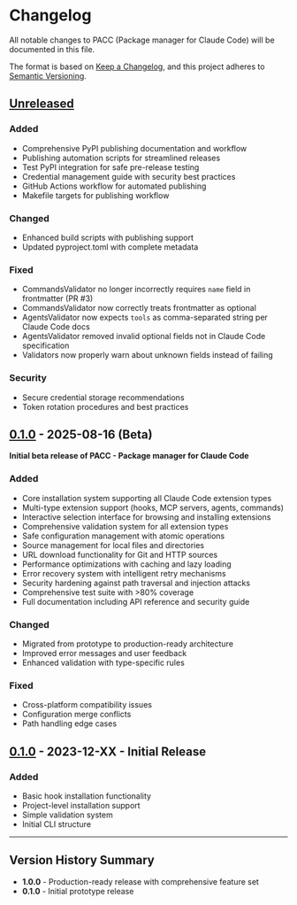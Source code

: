 # Changelog

All notable changes to PACC (Package manager for Claude Code) will be documented in this file.

The format is based on [Keep a Changelog](https://keepachangelog.com/en/1.0.0/),
and this project adheres to [Semantic Versioning](https://semver.org/spec/v2.0.0.html).

## [Unreleased]

### Added
- Comprehensive PyPI publishing documentation and workflow
- Publishing automation scripts for streamlined releases
- Test PyPI integration for safe pre-release testing
- Credential management guide with security best practices
- GitHub Actions workflow for automated publishing
- Makefile targets for publishing workflow

### Changed
- Enhanced build scripts with publishing support
- Updated pyproject.toml with complete metadata

### Fixed
- CommandsValidator no longer incorrectly requires `name` field in frontmatter (PR #3)
- CommandsValidator now correctly treats frontmatter as optional
- AgentsValidator now expects `tools` as comma-separated string per Claude Code docs
- AgentsValidator removed invalid optional fields not in Claude Code specification
- Validators now properly warn about unknown fields instead of failing

### Security
- Secure credential storage recommendations
- Token rotation procedures and best practices

## [0.1.0] - 2025-08-16 (Beta)

**Initial beta release of PACC - Package manager for Claude Code**

### Added
- Core installation system supporting all Claude Code extension types
- Multi-type extension support (hooks, MCP servers, agents, commands)
- Interactive selection interface for browsing and installing extensions
- Comprehensive validation system for all extension types
- Safe configuration management with atomic operations
- Source management for local files and directories
- URL download functionality for Git and HTTP sources
- Performance optimizations with caching and lazy loading
- Error recovery system with intelligent retry mechanisms
- Security hardening against path traversal and injection attacks
- Comprehensive test suite with >80% coverage
- Full documentation including API reference and security guide

### Changed
- Migrated from prototype to production-ready architecture
- Improved error messages and user feedback
- Enhanced validation with type-specific rules

### Fixed
- Cross-platform compatibility issues
- Configuration merge conflicts
- Path handling edge cases

## [0.1.0] - 2023-12-XX - Initial Release

### Added
- Basic hook installation functionality
- Project-level installation support
- Simple validation system
- Initial CLI structure

---

## Version History Summary

- **1.0.0** - Production-ready release with comprehensive feature set
- **0.1.0** - Initial prototype release

[Unreleased]: https://github.com/anthropics/pacc/compare/v1.0.0...HEAD
[1.0.0]: https://github.com/anthropics/pacc/compare/v0.1.0...v1.0.0
[0.1.0]: https://github.com/anthropics/pacc/releases/tag/v0.1.0